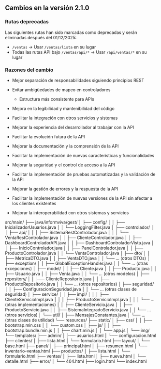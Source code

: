 ## Cambios en la versión 2.1.0

### Rutas deprecadas

Las siguientes rutas han sido marcadas como deprecadas y serán eliminadas después del 01/12/2025:

- `/ventas` -> Usar `/ventas/lista` en su lugar
- Todas las rutas API bajo `/ventas/api/*` -> Usar `/api/ventas/*` en su lugar

### Razones del cambio

- Mejor separación de responsabilidades siguiendo principios REST
- Evitar ambigüedades de mapeo en controladores
    - Estructura más consistente para APIs

- Mejora en la legibilidad y mantenibilidad del código
- Facilitar la integración con otros servicios y sistemas
- Mejorar la experiencia del desarrollador al trabajar con la API
- Facilitar la evolución futura de la API
- Mejorar la documentación y la comprensión de la API
- Facilitar la implementación de nuevas características y funcionalidades
- Mejorar la seguridad y el control de acceso a la API
- Facilitar la implementación de pruebas automatizadas y la validación de la API
- Mejorar la gestión de errores y la respuesta de la API
- Facilitar la implementación de nuevas versiones de la API sin afectar a los clientes existentes
- Mejorar la interoperabilidad con otros sistemas y servicios

src/main/
├── java/informviva/gest/
│ ├── config/
│ │ ├── InicializadorUsuarios.java
│ │ └── LoggingFilter.java
│ ├── controlador/
│ │ ├── api/
│ │ │ ├── SistemaRestControlador.java
│ │ │ └── VentaRestControlador.java
│ │ ├── ClienteControlador.java
│ │ ├── DashboardControladorAPI.java
│ │ ├── DashboardControladorVista.java
│ │ ├── InicioControlador.java
│ │ ├── PanelControlador.java
│ │ ├── ProductoControlador.java
│ │ └── VentaControlador.java
│ ├── dto/
│ │ ├── MetricaDTO.java
│ │ ├── VentaDTO.java
│ │ └── ... (otros DTOs)
│ ├── exception/
│ │ ├── GlobalExceptionHandler.java
│ │ └── ... (otras excepciones)
│ ├── model/
│ │ ├── Cliente.java
│ │ ├── Producto.java
│ │ ├── Usuario.java
│ │ ├── Venta.java
│ │ └── ... (otros modelos)
│ ├── repository/
│ │ ├── ClienteRepositorio.java
│ │ ├── ProductoRepositorio.java
│ │ └── ... (otros repositorios)
│ ├── seguridad/
│ │ ├── ConfiguracionSeguridad.java
│ │ └── ... (otras clases de seguridad)
│ ├── service/
│ │ ├── impl/
│ │ │ ├── ClienteServicioImpl.java
│ │ │ ├── ProductoServicioImpl.java
│ │ │ └── ... (otras implementaciones)
│ │ ├── ClienteServicio.java
│ │ ├── ProductoServicio.java
│ │ ├── SistemaIntegradoServicio.java
│ │ └── ... (otros servicios)
│ └── util/
│ ├── MensajesConstantes.java
│ └── ... (otras clases de utilidad)
└── resources/
├── static/
│ ├── css/
│ │ ├── bootstrap.min.css
│ │ └── custom.css
│ ├── js/
│ │ ├── bootstrap.bundle.min.js
│ │ ├── chart.min.js
│ │ └── app.js
│ └── img/
└── templates/
├── admin/
│ ├── usuarios.html
│ └── configuracion.html
├── clientes/
│ ├── lista.html
│ └── formulario.html
├── layout/
│ └── base.html
├── panel/
│ ├── principal.html
│ ├── resumen.html
│ └── inventario-ventas.html
├── productos/
│ ├── lista.html
│ └── formulario.html
├── ventas/
│ ├── lista.html
│ ├── nueva.html
│ └── detalle.html
├── error/
│ └── 404.html
├── login.html
└── index.html